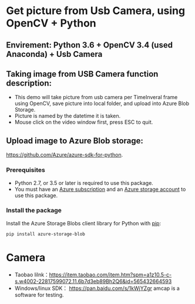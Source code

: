 # Get picture from Usb Camera, using OpenCV + Python

## Envirement: Python 3.6 + OpenCV 3.4 (used Anaconda) + Usb Camera

##  Taking image from USB Camera function description: 
* This demo will take picture from usb camera per TimeInveral frame using OpenCV, save picture into local folder, and upload into Azure Blob Storage.
* Picture is named by the datetime it is taken.
* Mouse click on the video window first, press ESC to quit.

##  Upload image to Azure Blob storage: 
https://github.com/Azure/azure-sdk-for-python.

### Prerequisites
* Python 2.7, or 3.5 or later is required to use this package.
* You must have an [Azure subscription](https://azure.microsoft.com/free/) and an
[Azure storage account](https://docs.microsoft.com/azure/storage/common/storage-account-overview) to use this package.

### Install the package
Install the Azure Storage Blobs client library for Python with [pip](https://pypi.org/project/pip/):

```bash
pip install azure-storage-blob
```

# Camera 
* Taobao lilnk：https://item.taobao.com/item.htm?spm=a1z10.5-c-s.w4002-22817599072.11.6b7d3eb89Bh2Q6&id=565432664593
* Windows/linux SDK： https://pan.baidu.com/s/1kWjYZgr    amcap is a software for testing.
